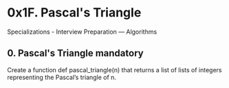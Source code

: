 # 0x1F. Pascal's Triangle
Specializations - Interview Preparation ― Algorithms 


##  0. Pascal's Triangle mandatory

Create a function def pascal_triangle(n) that returns a
list of lists of integers representing the
Pascal’s triangle of n.